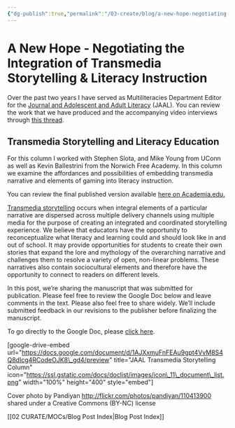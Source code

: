 ```yaml
---
{"dg-publish":true,"permalink":"/03-create/blog/a-new-hope-negotiating-the-integration-of-transmedia-storytelling-and-literacy-instruction/","title":"A New Hope: Negotiating the Integration of Transmedia Storytelling & Literacy Instruction","tags":["jaal","online-content-construction","blog-post"]}
---
```


# A New Hope - Negotiating the Integration of Transmedia Storytelling & Literacy Instruction

Over the past two years I have served as Multiliteracies Department Editor for the [Journal and Adolescent and Adult Literacy](http://www.reading.org/general/publications/journals/jaal.aspx) (JAAL). You can review the work that we have produced and the accompanying video interviews through [this thread](http://wiobyrne.com/tag/jaal/).

## Transmedia Storytelling and Literacy Education

For this column I worked with Stephen Slota, and Mike Young from UConn as well as Kevin Ballestrini from the Norwich Free Academy. In this column we examine the affordances and possibilities of embedding transmedia narrative and elements of gaming into literacy instruction.

You can review the final published version available [here on Academia.edu.](https://www.academia.edu/24804332/A_New_Hope_Negotiating_the_Integration_of_Transmedia_Storytelling_and_Literacy_Instruction)

[Transmedia storytelling](http://wiobyrne.com/transmedia-storytelling/) occurs when integral elements of a particular narrative are dispersed across multiple delivery channels using multiple media for the purpose of creating an integrated and coordinated storytelling experience. We believe that educators have the opportunity to reconceptualize what literacy and learning could and should look like in and out of school. It may provide opportunities for students to create their own stories that expand the lore and mythology of the overarching narrative and challenges them to resolve a variety of open, non-linear problems. These narratives also contain sociocultural elements and therefore have the opportunity to connect to readers on different levels. 

In this post, we’re sharing the manuscript that was submitted for publication. Please feel free to review the Google Doc below and leave comments in the text. Please also feel free to share widely. We’ll include submitted feedback in our revisions to the publisher before finalizing the manuscript.

To go directly to the Google Doc, please [click here](https://docs.google.com/document/d/1AJXxmuFnFEAu9gpt4VvM8S4Q8dIcg4RCodeOJK8_gd4/edit).

\[google-drive-embed url="https://docs.google.com/document/d/1AJXxmuFnFEAu9gpt4VvM8S4Q8dIcg4RCodeOJK8\_gd4/preview" title="JAAL Transmedia Storytelling Column" icon="https://ssl.gstatic.com/docs/doclist/images/icon\_11\_document\_list.png" width="100%" height="400" style="embed"\]

Cover photo by Pandiyan http://flickr.com/photos/pandiyan/110413900 shared under a Creative Commons (BY-NC) license

[[02 CURATE/MOCs/Blog Post Index\|Blog Post Index]]